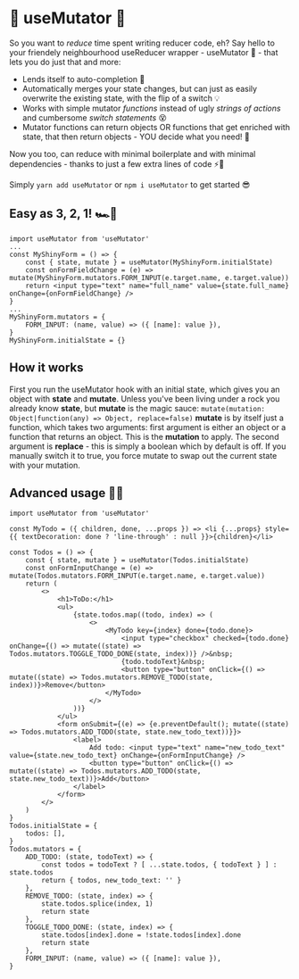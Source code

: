 # 🧬 useMutator 🧬
So you want to _reduce_ time spent writing reducer code, eh?
Say hello to your friendely neighbourhood useReducer wrapper - useMutator 🦸 - that lets you do just that and more:

- Lends itself to auto-completion 🤖 
- Automatically merges your state changes, but can just as easily overwrite the existing state, with the flip of a switch 💡
- Works with simple mutator _functions_ instead of ugly _strings of actions_ and cumbersome _switch statements_ 😵
- Mutator functions can return objects OR functions that get enriched with state, that then return objects - YOU decide what you need! 🎯

Now you too, can reduce with minimal boilerplate and with minimal dependencies - thanks to just a few extra lines of code ⚡🎉

Simply ```yarn add useMutator``` or ```npm i useMutator``` to get started 😎

## Easy as 3, 2, 1! 🏎️💨 ###

```
import useMutator from 'useMutator'
...
const MyShinyForm = () => {
    const { state, mutate } = useMutator(MyShinyForm.initialState)
    const onFormFieldChange = (e) => mutate(MyShinyForm.mutators.FORM_INPUT(e.target.name, e.target.value))
    return <input type="text" name="full_name" value={state.full_name} onChange={onFormFieldChange} />
}
...
MyShinyForm.mutators = {
    FORM_INPUT: (name, value) => ({ [name]: value }),
}
MyShinyForm.initialState = {}
```

## How it works
First you run the useMutator hook with an initial state, which gives you an object with __state__ and __mutate__. Unless you've been living under a rock you already know __state__, but __mutate__ is the magic sauce:
`mutate(mutation: Object|function(any) => Object, replace=false)`
__mutate__ is by itself just a function, which takes two arguments: first argument is either an object or a function that returns an object. This is the __mutation__ to apply. The second argument is __replace__ - this is simply a boolean which by default is off. If you manually switch it to true, you force mutate to swap out the current state with your mutation.

## Advanced usage 🧠✨ ##
```
import useMutator from 'useMutator'

const MyTodo = ({ children, done, ...props }) => <li {...props} style={{ textDecoration: done ? 'line-through' : null }}>{children}</li>

const Todos = () => {
    const { state, mutate } = useMutator(Todos.initialState)
    const onFormInputChange = (e) => mutate(Todos.mutators.FORM_INPUT(e.target.name, e.target.value))
    return (
        <>
            <h1>ToDo:</h1>
            <ul>
                {state.todos.map((todo, index) => (
                    <>
                        <MyTodo key={index} done={todo.done}>
                            <input type="checkbox" checked={todo.done} onChange={() => mutate((state) => Todos.mutators.TOGGLE_TODO_DONE(state, index))} />&nbsp;
                            {todo.todoText}&nbsp;
                            <button type="button" onClick={() => mutate((state) => Todos.mutators.REMOVE_TODO(state, index))}>Remove</button>
                        </MyTodo>
                    </>
                ))}
            </ul>
            <form onSubmit={(e) => {e.preventDefault(); mutate((state) => Todos.mutators.ADD_TODO(state, state.new_todo_text))}}>
                <label>
                    Add todo: <input type="text" name="new_todo_text" value={state.new_todo_text} onChange={onFormInputChange} />
                    <button type="button" onClick={() => mutate((state) => Todos.mutators.ADD_TODO(state, state.new_todo_text))}>Add</button>
                </label>
            </form>
        </>
    )
}
Todos.initialState = {
    todos: [],
}
Todos.mutators = {
    ADD_TODO: (state, todoText) => {
        const todos = todoText ? [ ...state.todos, { todoText } ] : state.todos
        return { todos, new_todo_text: '' }
    },
    REMOVE_TODO: (state, index) => {
        state.todos.splice(index, 1)
        return state
    },
    TOGGLE_TODO_DONE: (state, index) => {
        state.todos[index].done = !state.todos[index].done
        return state
    },
    FORM_INPUT: (name, value) => ({ [name]: value }),
}
```